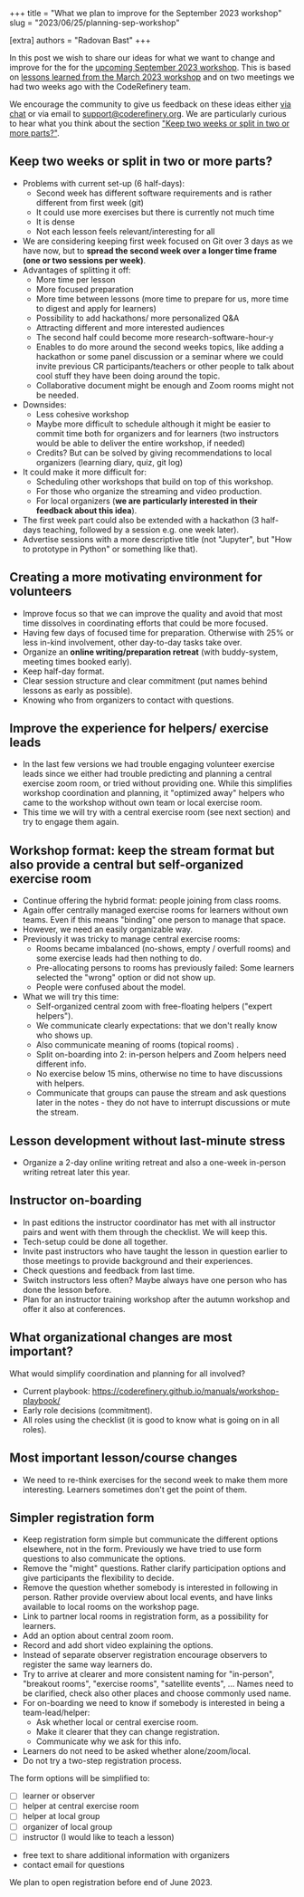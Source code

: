 +++
title = "What we plan to improve for the September 2023 workshop"
slug = "2023/06/25/planning-sep-workshop"

[extra]
authors = "Radovan Bast"
+++

In this post we wish to share our ideas for what we want to change and improve
for the for the [upcoming September 2023
workshop](https://coderefinery.org/workshops/upcoming/). This is based on
[lessons learned from the March 2023
workshop](@/blog/2023-04-12-lessons-learned-mar-2023.md) and on two meetings we
had two weeks ago with the CodeRefinery team.

<div class="uk-alert-primary" uk-alert>

We encourage the community to give us feedback on these ideas either [via
chat](https://coderefinery.org/join/chat/) or via email to
[support@coderefinery.org](mailto:support@coderefinery.org).
We are particularly curious to hear what you think about the section
["Keep two weeks or split in two or more parts?"](#keep-two-weeks-or-split-in-two-or-more-parts).

</div>

<!-- toc -->


## Keep two weeks or split in two or more parts?

- Problems with current set-up (6 half-days):
  - Second week has different software requirements and is rather different from first week (git)
  - It could use more exercises but there is currently not much time
  - It is dense
  - Not each lesson feels relevant/interesting for all
- We are considering keeping first week focused on Git over 3 days as we have
  now, but to **spread the second week over a longer time frame (one or two
  sessions per week)**.
- Advantages of splitting it off:
  - More time per lesson
  - More focused preparation
  - More time between lessons (more time to prepare for us, more time to digest and apply for learners)
  - Possibility to add hackathons/ more personalized Q&A
  - Attracting different and more interested audiences
  - The second half could become more research-software-hour-y
  - Enables to do more around the second weeks topics, like adding a hackathon
    or some panel discussion or a seminar where we could invite previous CR
    participants/teachers or other people to talk about cool stuff they have
    been doing around the topic.
  - Collaborative document might be enough and Zoom rooms might not be needed.
- Downsides:
  - Less cohesive workshop
  - Maybe more difficult to schedule although it might be easier to commit time both for organizers and for learners (two instructors would be able to deliver the entire workshop, if needed)
  - Credits? But can be solved by giving recommendations to local organizers (learning diary, quiz, git log)
- It could make it more difficult for:
  - Scheduling other workshops that build on top of this workshop.
  - For those who organize the streaming and video production.
  - For local organizers (**we are particularly interested in their feedback about this idea**).
- The first week part could also be extended with a hackathon (3 half-days
  teaching, followed by a session e.g. one week later).
- Advertise sessions with a more descriptive title (not "Jupyter", but "How to
  prototype in Python" or something like that).


## Creating a more motivating environment for volunteers

- Improve focus so that we can improve the quality and avoid that most time
  dissolves in coordinating efforts that could be more focused.
- Having few days of focused time for preparation. Otherwise with 25% or less
  in-kind involvement, other day-to-day tasks take over.
- Organize an **online writing/preparation retreat** (with buddy-system,
  meeting times booked early).
- Keep half-day format.
- Clear session structure and clear commitment (put names behind lessons as
  early as possible).
- Knowing who from organizers to contact with questions.


## Improve the experience for helpers/ exercise leads

- In the last few versions we had trouble engaging volunteer exercise leads
  since we either had trouble predicting and planning a central exercise zoom
  room, or tried without providing one. While this simplifies workshop
  coordination and planning, it "optimized away" helpers who came to the
  workshop without own team or local exercise room.
- This time we will try with a central exercise room (see next section) and try
  to engage them again.


## Workshop format: keep the stream format but also provide a central but self-organized exercise room

- Continue offering the hybrid format: people joining from class rooms.
- Again offer centrally managed exercise rooms for learners without own teams.
  Even if this means "binding" one person to manage that space.
- However, we need an easily organizable way.
- Previously it was tricky to manage central exercise rooms:
  - Rooms became imbalanced (no-shows, empty / overfull rooms) and some exercise leads had then nothing to do.
  - Pre-allocating persons to rooms has previously failed: Some learners selected the "wrong" option or did not show up.
  - People were confused about the model.
- What we will try this time:
  - Self-organized central zoom with free-floating helpers ("expert helpers").
  - We communicate clearly expectations: that we don't really know who shows up.
  - Also communicate meaning of rooms (topical rooms) .
  - Split on-boarding into 2: in-person helpers and Zoom helpers need different info.
  - No exercise below 15 mins, otherwise no time to have discussions with helpers.
  - Communicate that groups can pause the stream and ask questions later in the
    notes - they do not have to interrupt discussions or mute the stream.


## Lesson development without last-minute stress

- Organize a 2-day online writing retreat and also a one-week in-person writing
  retreat later this year.


## Instructor on-boarding

- In past editions the instructor coordinator has met with all instructor pairs
  and went with them through the checklist. We will keep this.
- Tech-setup could be done all together.
- Invite past instructors who have taught the lesson in question earlier to
  those meetings to provide background and their experiences.
- Check questions and feedback from last time.
- Switch instructors less often? Maybe always have one person who has done the lesson before.
- Plan for an instructor training workshop after the autumn workshop and offer
  it also at conferences.


## What organizational changes are most important?

What would simplify coordination and planning for all involved?
- Current playbook: https://coderefinery.github.io/manuals/workshop-playbook/
- Early role decisions (commitment).
- All roles using the checklist (it is good to know what is going on in all roles).


## Most important lesson/course changes

- We need to re-think exercises for the second week to make them more
  interesting. Learners sometimes don't get the point of them.


## Simpler registration form

- Keep registration form simple but communicate the different options
  elsewhere, not in the form. Previously we have tried
  to use form questions to also communicate the options.
- Remove the "might" questions. Rather clarify participation options and give
  participants the flexibility to decide.
- Remove the question whether somebody is interested in following in person.
  Rather provide overview about local events, and have links available to
  local rooms on the workshop page.
- Link to partner local rooms in registration form, as a possibility for learners.
- Add an option about central zoom room.
- Record and add short video explaining the options.
- Instead of separate observer registration encourage observers to register the same way learners do.
- Try to arrive at clearer and more consistent naming for "in-person",
  "breakout rooms", "exercise rooms", "satellite events", ...
  Names need to be clarified, check also other places and choose commonly used name.
- For on-boarding we need to know if somebody is interested in being a team-lead/helper:
   - Ask whether local or central exercise room.
   - Make it clearer that they can change registration.
   - Communicate why we ask for this info.
- Learners do not need to be asked whether alone/zoom/local.
- Do not try a two-step registration process.

The form options will be simplified to:
  - [ ] learner or observer
  - [ ] helper at central exercise room
  - [ ] helper at local group
  - [ ] organizer of local group
  - [ ] instructor (I would like to teach a lesson)
  - free text to share additional information with organizers
  - contact email for questions

We plan to open registration before end of June 2023.
